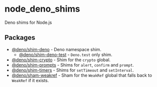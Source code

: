 # node_deno_shims

Deno shims for Node.js

## Packages

- [@deno/shim-deno](packages/shim-deno) - Deno namespace shim.
  - [@deno/shim-deno-test](packages/shim-deno-test) - `Deno.test` only shim.
- [@deno/shim-crypto](packages/shim-crypto) - Shim for the `crypto` global.
- [@deno/shim-prompts](packages/shim-prompts) - Shims for `alert`, `confirm` and
  `prompt`.
- [@deno/shim-timers](packages/shim-timers) - Shims for `setTimeout` and
  `setInterval`.
- [@deno/sham-weakref](packages/sham-weakref) - Sham for the `WeakRef` global
  that falls back to `WeakRef` if it exists.
